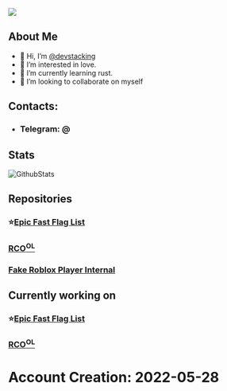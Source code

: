 ![](https://komarev.com/ghpvc/?username=fastflags&color=ff69b4)
## About Me
- 👋 Hi, I’m [@devstacking](https://github.com/devstacking)
- 👀 I’m interested in love.
- 🌱 I’m currently learning rust.
- 💞️ I’m looking to collaborate on myself
## Contacts:
- ### Telegram: @
## Stats
![GithubStats](https://github-readme-stats.vercel.app/api?username=devstacking&show_icons=true&theme=dark)

## Repositories
### ⭐[Epic Fast Flag List](https://github.com/devstacking/Epic-Fast-Flags-List)
### [RCO<sup>OL</sup>](https://github.com/devstacking/RCOOL)
### [Fake Roblox Player Internal](https://github.com/devstacking/Roblox-Player-Internal-Patcher)


## Currently working on
### ⭐[Epic Fast Flag List](https://github.com/devstacking/Epic-Fast-Flags-List)
### [RCO<sup>OL</sup>](https://github.com/devstacking/RCOOL)

# Account Creation: 2022-05-28
